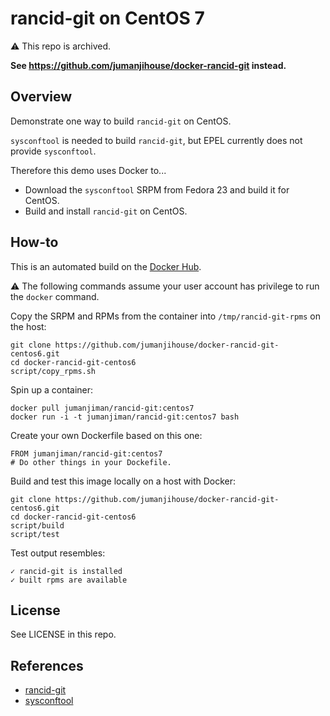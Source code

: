 rancid-git on CentOS 7
======================

:warning: This repo is archived.

**See https://github.com/jumanjihouse/docker-rancid-git instead.**


Overview
--------

Demonstrate one way to build `rancid-git` on CentOS.

`sysconftool` is needed to build `rancid-git`,
but EPEL currently does not provide `sysconftool`.

Therefore this demo uses Docker to...

* Download the `sysconftool` SRPM from Fedora 23 and build it for CentOS.
* Build and install `rancid-git` on CentOS.


How-to
------

This is an automated build on the
[Docker Hub](https://registry.hub.docker.com/u/jumanjiman/rancid-git/).

:warning: The following commands assume your user account has privilege
to run the `docker` command.

Copy the SRPM and RPMs from the container into `/tmp/rancid-git-rpms` on the host:

    git clone https://github.com/jumanjihouse/docker-rancid-git-centos6.git
    cd docker-rancid-git-centos6
    script/copy_rpms.sh

Spin up a container:

    docker pull jumanjiman/rancid-git:centos7
    docker run -i -t jumanjiman/rancid-git:centos7 bash

Create your own Dockerfile based on this one:

    FROM jumanjiman/rancid-git:centos7
    # Do other things in your Dockefile.

Build and test this image locally on a host with Docker:

    git clone https://github.com/jumanjihouse/docker-rancid-git-centos6.git
    cd docker-rancid-git-centos6
    script/build
    script/test


Test output resembles:

    ✓ rancid-git is installed
    ✓ built rpms are available


License
-------

See LICENSE in this repo.


References
----------

* [rancid-git](https://github.com/dotwaffle/rancid-git)
* [sysconftool](https://apps.fedoraproject.org/packages/sysconftool)
